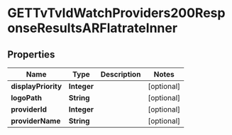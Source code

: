 

# GETTvTvIdWatchProviders200ResponseResultsARFlatrateInner


## Properties

| Name | Type | Description | Notes |
|------------ | ------------- | ------------- | -------------|
|**displayPriority** | **Integer** |  |  [optional] |
|**logoPath** | **String** |  |  [optional] |
|**providerId** | **Integer** |  |  [optional] |
|**providerName** | **String** |  |  [optional] |



